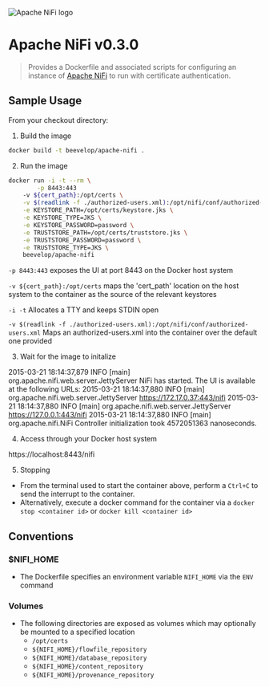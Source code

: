 ![Apache NiFi logo](https://nifi.apache.org/images/niFi-logo-horizontal.png "Apache NiFi")
# Apache NiFi v0.3.0

> Provides a Dockerfile and associated scripts for configuring an instance of [Apache NiFi](https://nifi.apache.org) to run with certificate authentication.

## Sample Usage

From your checkout directory:
		
1. Build the image
```bash
docker build -t beevelop/apache-nifi .
```
		
2. Run the image 
```bash
docker run -i -t --rm \
    	-p 8443:443
    -v ${cert_path}:/opt/certs \
    -v $(readlink -f ./authorized-users.xml):/opt/nifi/conf/authorized-users.xml \
    -e KEYSTORE_PATH=/opt/certs/keystore.jks \
    -e KEYSTORE_TYPE=JKS \
    -e KEYSTORE_PASSWORD=password \
    -e TRUSTSTORE_PATH=/opt/certs/truststore.jks \
    -e TRUSTSTORE_PASSWORD=password \
    -e TRUSTSTORE_TYPE=JKS \
    beevelop/apache-nifi
```

`-p 8443:443`
exposes the UI at port 8443 on the Docker host system

`-v ${cert_path}:/opt/certs` 
maps the 'cert_path' location on the host system to the container as the source of the relevant keystores

`-i -t` Allocates a TTY and keeps STDIN open

`-v $(readlink -f ./authorized-users.xml):/opt/nifi/conf/authorized-users.xml` Maps an authorized-users.xml into the container over the default one provided

3. Wait for the image to initalize

2015-03-21 18:14:37,879 INFO [main] org.apache.nifi.web.server.JettyServer NiFi has started. The UI is available at the following URLs:
2015-03-21 18:14:37,880 INFO [main] org.apache.nifi.web.server.JettyServer https://172.17.0.37:443/nifi
2015-03-21 18:14:37,880 INFO [main] org.apache.nifi.web.server.JettyServer https://127.0.0.1:443/nifi
2015-03-21 18:14:37,880 INFO [main] org.apache.nifi.NiFi Controller initialization took 4572051363 nanoseconds.
		
4. Access through your Docker host system
 	
https://localhost:8443/nifi
		
5. Stopping
		
* From the terminal used to start the container above, perform a `Ctrl+C` to send the interrupt to the container.
* Alternatively, execute a docker command for the container via a `docker stop <container id>` or `docker kill <container id>`

		
## Conventions
### $NIFI_HOME
- The Dockerfile specifies an environment variable `NIFI_HOME` via the `ENV` command

### Volumes
- The following directories are exposed as volumes which may optionally be mounted to a specified location
  - `/opt/certs`
  - `${NIFI_HOME}/flowfile_repository`
  - `${NIFI_HOME}/database_repository`
  - `${NIFI_HOME}/content_repository`
  - `${NIFI_HOME}/provenance_repository`

